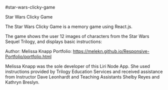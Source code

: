 #star-wars-clicky-game

Star Wars Clicky Game

The Star Wars Clicky Game is a memory game using React.js. 

The game shows the user 12 images of characters from the Star Wars Sequel Trilogy, and displays basic instructions: 



Author: Melissa Knapp
Portfolio: https://melekn.github.io/Responsive-Portfolio/portfolio.html 

Melissa Knapp was the sole developer of this Liri Node App. She used instructions provided by Trilogy Education Services and received assistance from Instructor Dave Leonhardt and Teaching Assistants Shelby Reyes and Kathryn Breslyn. 